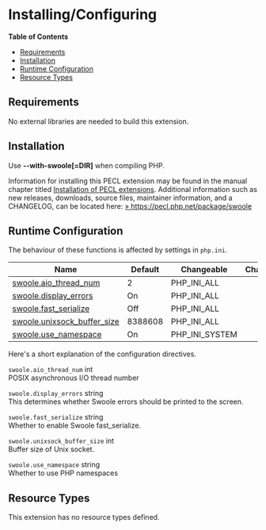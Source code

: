 Installing/Configuring
======================

**Table of Contents**

-   [Requirements](/swoole/setup.html#Requirements)
-   [Installation](/swoole/setup.html#Installation)
-   [Runtime Configuration](/swoole/setup.html#Runtime%20Configuration)
-   [Resource Types](/swoole/setup.html#Resource%20Types)

Requirements
------------

No external libraries are needed to build this extension.

Installation
------------

Use **--with-swoole\[=DIR\]** when compiling PHP.

Information for installing this PECL extension may be found in the
manual chapter titled
<a href="/install/pecl.html" class="link">Installation of PECL extensions</a>.
Additional information such as new releases, downloads, source files,
maintainer information, and a CHANGELOG, can be located here:
<a href="https://pecl.php.net/package/swoole" class="link external">» https://pecl.php.net/package/swoole</a>

Runtime Configuration
---------------------

The behaviour of these functions is affected by settings in `php.ini`.

| Name                                                                       | Default | Changeable       | Changelog |
|----------------------------------------------------------------------------|---------|------------------|-----------|
| <a href="/swoole/setup.html#" class="link">swoole.aio_thread_num</a>       | 2       | PHP\_INI\_ALL    |           |
| <a href="/swoole/setup.html#" class="link">swoole.display_errors</a>       | On      | PHP\_INI\_ALL    |           |
| <a href="/swoole/setup.html#" class="link">swoole.fast_serialize</a>       | Off     | PHP\_INI\_ALL    |           |
| <a href="/swoole/setup.html#" class="link">swoole.unixsock_buffer_size</a> | 8388608 | PHP\_INI\_ALL    |           |
| <a href="/swoole/setup.html#" class="link">swoole.use_namespace</a>        | On      | PHP\_INI\_SYSTEM |           |

Here's a short explanation of the configuration directives.

`swoole.aio_thread_num` <span class="type">int</span>  
POSIX asynchronous I/O thread number

`swoole.display_errors` <span class="type">string</span>  
This determines whether Swoole errors should be printed to the screen.

`swoole.fast_serialize` <span class="type">string</span>  
Whether to enable Swoole fast\_serialize.

`swoole.unixsock_buffer_size` <span class="type">int</span>  
Buffer size of Unix socket.

`swoole.use_namespace` <span class="type">string</span>  
Whether to use PHP namespaces

Resource Types
--------------

This extension has no resource types defined.

